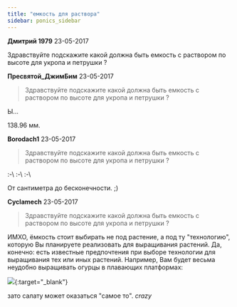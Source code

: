 ```yaml
---
title: "емкость для раствора"
sidebar: ponics_sidebar
---
```


**Дмитрий 1979** 23-05-2017

Здравствуйте подскажите какой должна быть емкость с раствором по высоте для укропа и петрушки ?


**Пресвятой_ДжимБим** 23-05-2017

> Здравствуйте подскажите какой должна быть емкость с раствором по высоте для укропа и петрушки ?

Ы...

138.96 мм. 


**Borodach1** 23-05-2017

> Здравствуйте подскажите какой должна быть емкость с раствором по высоте для укропа и петрушки ?

:-\ :-\ :-\

От сантиметра до бесконечности. ;)


**Cyclamech** 23-05-2017

> Здравствуйте подскажите какой должна быть емкость с раствором по высоте для укропа и петрушки ?

ИМХО, ёмкость стоит выбирать не под растение, а под ту "технологию", которую Вы планируете реализовать для выращивания растений. Да, конечно: есть известные предпочтения при выборе технологии для выращивания тех или иных растений. Например, Вам будет весьма неудобно выращивать огурцы в плавающих платформах:

[![](/imagehost2/thumbs/211.jpg)](https://t.me/ponics_ru_files/18534){:target="_blank"}

зато салату может оказаться "самое то". *crazy*


